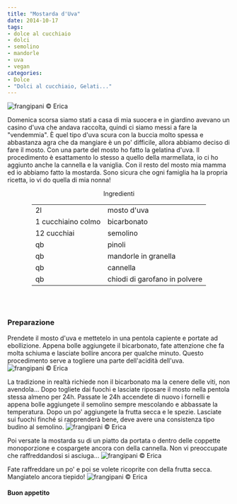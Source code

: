 ```yaml
---
title: "Mostarda d'Uva"
date: 2014-10-17
tags:
- dolce al cucchiaio
- dolci
- semolino
- mandorle
- uva
- vegan
categories:
- Dolce
- "Dolci al cucchiaio, Gelati..."
---
```

![](header.jpg "frangipani © Erica")

Domenica scorsa siamo stati a casa di mia suocera e in giardino avevano un casino d'uva che andava raccolta, quindi ci siamo messi a fare la "vendemmia". È quel tipo d'uva scura con la buccia molto spessa e abbastanza agra che da mangiare è un po' difficile, allora abbiamo deciso di fare il mosto. Con una parte del mosto ho fatto la gelatina d'uva. Il procedimento è esattamento lo stesso a quello della marmellata, io ci ho aggiunto anche la cannella e la vaniglia. Con il resto del mosto mia mamma ed io abbiamo fatto la mostarda. Sono sicura che ogni famiglia ha la propria ricetta, io vi do quella di mia nonna!


<div id="wrapper" style="text-align: center">
  <div id="yourdiv" style="display: inline-block;">
    <div class="ingredients">
      <div class="ingredients-title">Ingredienti</div>
      <table>
        <tbody>
          <tr>
            <td>2l</td>
            <td>mosto d'uva</td>
          </tr>
          <tr>
            <td>1 cucchiaino colmo</td>
            <td>bicarbonato</td>
          </tr>
          <tr>
            <td>12 cucchiai</td>
            <td>semolino</td>
          </tr>
          <tr>
            <td>qb</td>
            <td>pinoli</td>
          </tr>
          <tr>
            <td>qb</td>
            <td>mandorle in granella</td>
          </tr>
          <tr>
            <td>qb</td>
            <td>cannella</td>
          </tr>
          <tr>
            <td>qb</td>
            <td>chiodi di garofano in polvere</td>
          </tr>
        </tbody>
      </table>
      <br></br>
    </div>
  </div>
</div>


<h3>
  <font color="grey">
    <i class="fa fa-cogs"></i>
  </font> Preparazione
</h3>

Prendete il mosto d'uva e mettetelo in una pentola capiente e portate ad ebollizione. Appena bolle aggiungete il bicarbonato, fate attenzione che fa molta schiuma e lasciate bollire ancora per qualche minuto. Questo procedimento serve a togliere una parte dell'acidità dell'uva.
![](mosto.jpg "frangipani © Erica")

La tradizione in realtà richiede non il bicarbonato ma la cenere delle viti, non avendola... Dopo togliete dai fuochi e lasciate riposare il mosto nella pentola stessa almeno per 24h. Passate le 24h accendete di nuovo i fornelli e appena bolle aggiungete il semolino sempre mescolando e abbassate la temperatura. Dopo un po' aggiungete la frutta secca e le spezie. Lasciate sui fuochi finché si rapprenderà bene, deve avere una consistenza tipo budino al semolino.
![](cuocere.jpg "frangipani © Erica")

Poi versate la mostarda su di un piatto da portata o dentro delle coppette monoporzione e cospargete ancora con della cannella. Non vi preoccupate che raffreddandosi si asciuga...
![](impiattare.jpg "frangipani © Erica")

Fate raffreddare un po' e poi se volete ricoprite con della frutta secca. Mangiatelo ancora tiepido!
![](risultato.jpg "frangipani © Erica")


<h4>Buon appetito
  <font color="red">
    <i class="fa fa-smile-o"></i>
  </font>
</h4>
